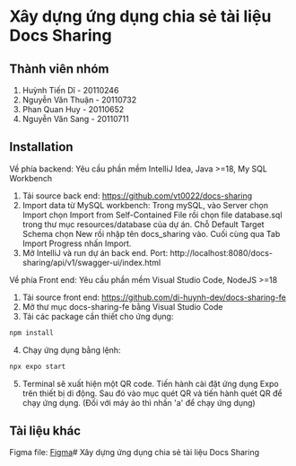 # Xây dựng ứng dụng chia sẻ tài liệu Docs Sharing

## Thành viên nhóm
1. Huỳnh Tiến Dĩ - 20110246
2. Nguyễn Văn Thuận - 20110732
3. Phan Quan Huy - 20110652
4. Nguyễn Văn Sang - 20110711

## Installation
Về phía backend: Yêu cầu phần mềm IntelliJ Idea, Java >=18, My SQL Workbench
1. Tải source back end: https://github.com/vt0022/docs-sharing
2. Import data từ MySQL workbench: Trong mySQL, vào Server chọn Import chọn Import from Self-Contained File rồi chọn file database.sql trong thư mục resources/database của dự án. Chỗ Default Target Schema chọn New rồi nhập tên docs_sharing vào. Cuối cùng qua Tab Import Progress nhấn Import.
3. Mở IntelliJ và run dự án back end. Port: http://localhost:8080/docs-sharing/api/v1/swagger-ui/index.html

Về phía Front end: Yêu cầu phần mềm Visual Studio Code, NodeJS >=18
1. Tải source front end: https://github.com/di-huynh-dev/docs-sharing-fe
2. Mở thư mục docs-sharing-fe bằng Visual Studio Code
3. Tải các package cần thiết cho ứng dụng:

```bash
npm install
```
4. Chạy ứng dụng bằng lệnh:
```bash
npx expo start
```
5. Terminal sẽ xuất hiện một QR code. Tiến hành cài đặt ứng dụng Expo trên thiết bị di động. Sau đó vào mục quét QR và tiến hành quét QR để chạy ứng dụng. (Đối với máy ảo thì nhấn 'a' để chạy ứng dụng)

## Tài liệu khác
Figma file:
 [Figma](https://www.figma.com/file/iv2tVH08jhVauJB6Yy6qfj/Docs-Sharing-App?type=design&node-id=0-1&mode=design&t=UvnsSjG78B0zxZsk-0)# Xây dựng ứng dụng chia sẻ tài liệu Docs Sharing

